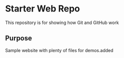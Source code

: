 # Starter Web Repo

This repository is for showing how Git and GitHub work

## Purpose

Sample website with plenty of files for demos.added 
